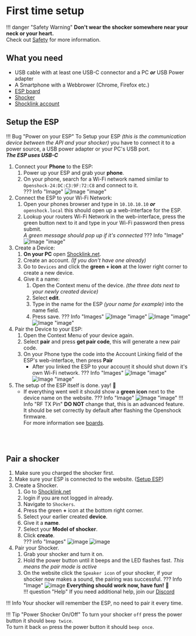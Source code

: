 # First time setup

!!! danger "Safety Warning"
    **Don't wear the shocker somewhere near your neck or your heart.**  
    Check out [Safety](../safety/safety-rules.md) for more information. 

## What you need
- USB cable with at least one USB-C connector and a PC _**or**_ USB Power adapter
- A Smartphone with a Webbrower (Chrome, Firefox etc.)
- [ESP board](../hardware/boards/index.md)
- [Shocker](../hardware/shockers/index.md)
- [Shocklink account](https://shocklink.net/)




## Setup the ESP  
!!! Bug "Power on your ESP"
    To Setup your ESP *(this is the communication device between the API and your shocker)* you have to connect it to a power source, a USB power adapter or your PC's USB port.  
    _**The ESP uses USB-C**_
1. Connect your **Phone** to the ESP:
    1. Power up your ESP and grab your **phone**.
    2. On your phone, search for a Wi-Fi network named similar to ``Openshock-24:DC:C3:9F:72:C8`` and connect to it.  
    ??? Info "Image"
        ![Image "image"](../static/guides/first-setup/WiFioverview.png)  
2. Connect the ESP to your Wi-Fi Network:
    1. Open your phones browser and type in ``10.10.10.10`` _**or**_ ``openshock.local`` this should open up a web-interface for the ESP. 
    2. Lookup your routers Wi-Fi Network in the web-interface, press the green button next to it and type in your Wi-Fi password then press submit.  
    *A green message should pop up if it's connected*
    ??? Info "Image"
        ![Image "image"](../static/guides/first-setup/ESPWebGUI.png)
3. Create a Device:
    1. **On your PC** open [Shocklink.net](https://shocklink.net/).
    2. Create an account. *(If you don't have one already)* 
    3. Go to ``Devices`` and click the **green + icon** at the lower right corner to create a new device.   
    4. Give it a name: 
        1. Open the Context menu of the device. *(the three dots next to your newly created device)*
        2. Select **edit**.
        3. Type in the name for the ESP *(your name for example)* into the name field.
        4. Press save.
    ??? Info "Images"
        ![Image "image"](../static/guides/first-setup/findaddbutton3.png) 
        ![Image "image"](../static/guides/first-setup/find_device_context_menu.png)
        ![Image "image"](../static/guides/first-setup/edit_device.png)
4. Pair the Device to your ESP:
    1. Open the Context Menu of your device again.
    2. Select **pair** and press **get pair code**, this will generate a new pair code. 
    3. On your Phone type the code into the Account Linking field of the ESP's web-interface, then press **Pair**
        * After you linked the ESP to your account it should shut down it's own Wi-Fi network.
    ??? Info "Images"
        ![Image "image"](../static/guides/first-setup/findpaircode.png)
        ![Image "image"](../static/guides/first-setup/paircodeexample.png)
5. The setup of the ESP itself is done. yay! 🎉   
    - If everything went well it should show a **green icon** next to the device name on the website.
    ??? Info "Image"
        ![Image "image"](../static/guides/first-setup/checkifonline.png)
!!! Info "RF TX Pin"
    **DO NOT** change that, this is an advanced feature.  
    It should be set correctly by default after flashing the Openshock firmware.  
    For more information see [boards](../hardware/boards/index.md).

<br></br>

## Pair a shocker
1. Make sure you charged the shocker first.
2. Make sure your ESP is connected to the website. ([Setup ESP](#setup-esp))
3. Create a Shocker.
    1. Go to [Shocklink.net](https://shocklink.net/)
    2. login if you are not logged in already.
    3. Navigate to ``Shockers``.
    4. Press the green **+** icon at the bottom right corner. 
    5. Select your earlier created **device**. 
    6. Give it a **name**.
    7. Select your **Model of shocker**. 
    8. Click **create**.  
    ??? info "Images"
        ![image](../static/guides/first-setup/Create_shocker_green_plus.png) 
        ![image](../static/guides/first-setup/create_shocker.png) 
4. Pair your Shocker.
    1. Grab your shocker and turn it on. 
    2. Hold the power button until it beeps and the LED flashes fast. *This means the pair mode is active*
    3. On the website click the ``Speaker icon`` of your shocker, if your shocker now makes a sound, the pairing was successful.
    ??? Info "Image"
        ![image](../static/guides/first-setup/find_sound_button.png)
**Everything should work now, have fun!** 🎉  
!!! question "Help"
    If you need additional help, join our [Discord](https://shocklink.net/discord)

!!! Info
    Your shocker will remember the ESP, no need to pair it every time.  

!!! Tip "Power Shocker On/Off"
    To turn your shocker ``off`` press the power button it should ``beep twice``.  
    To turn it back ``on`` press the power button it should ``beep once``.  